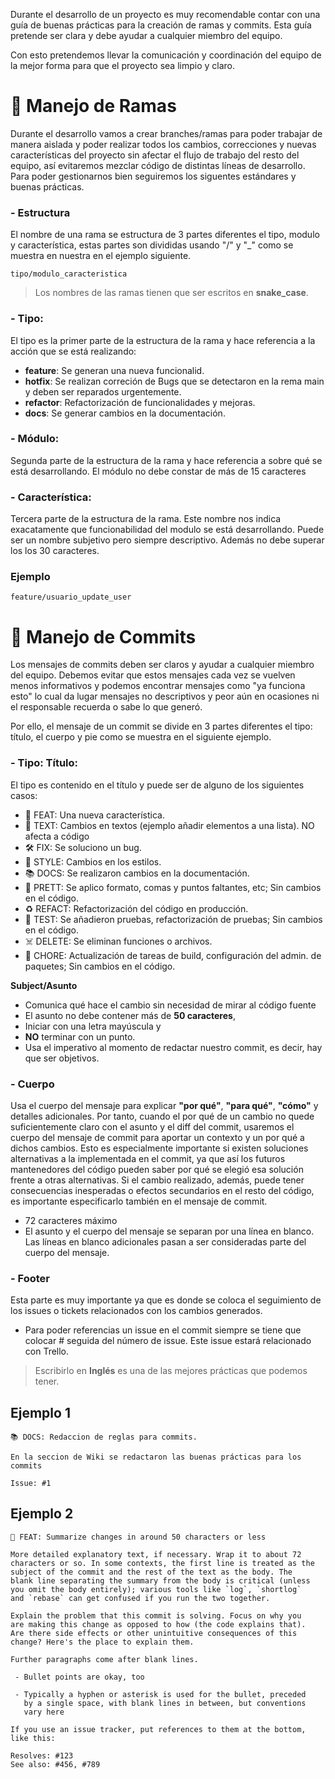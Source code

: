 Durante el desarrollo de un proyecto es muy recomendable contar con una guía de buenas prácticas para la creación de ramas y commits. Esta guía pretende ser clara y debe ayudar a cualquier miembro del equipo.

Con esto pretendemos llevar la comunicación y coordinación del equipo de la mejor forma para que el proyecto sea limpio y claro.

# 🌿 Manejo de Ramas

Durante el desarrollo vamos a crear branches/ramas para poder trabajar de manera aislada y poder realizar todos los cambios, correcciones y nuevas características del proyecto sin afectar el flujo de trabajo del resto del equipo, así evitaremos mezclar código de distintas líneas de desarrollo. Para poder gestionarnos bien seguiremos los siguentes estándares y buenas prácticas.

### - Estructura

El nombre de una rama se estructura de 3 partes diferentes el tipo, modulo y característica, estas partes son divididas usando "/" y "\_" como se muestra en nuestra en el ejemplo siguiente.

```GIT
tipo/modulo_caracteristica

```

> Los nombres de las ramas tienen que ser escritos en **snake_case**.

### - Tipo:

El tipo es la primer parte de la estructura de la rama y hace referencia a la acción que se está realizando:

- **feature**: Se generan una nueva funcionalid.
- **hotfix**: Se realizan correción de Bugs que se detectaron en la rema main y deben ser reparados urgentemente.
- **refactor**: Refactorización de funcionalidades y mejoras.
- **docs**: Se generar cambios en la documentación.

### - Módulo:

Segunda parte de la estructura de la rama y hace referencia a sobre qué se está desarrollando. El módulo no debe constar de más de 15 caracteres

### - Característica:

Tercera parte de la estructura de la rama. Este nombre nos indica exacatamente que funcionabilidad del modulo se está desarrollando. Puede ser un nombre subjetivo pero siempre descriptivo. Además no debe superar los los 30 caracteres.

### Ejemplo

```
feature/usuario_update_user
```

# 📌 Manejo de Commits

Los mensajes de commits deben ser claros y ayudar a cualquier miembro del equipo. Debemos evitar que estos mensajes cada vez se vuelven menos informativos y podemos encontrar mensajes como "ya funciona esto" lo cual da lugar mensajes no descriptivos y peor aún en ocasiones ni el responsable recuerda o sabe lo que generó.

Por ello, el mensaje de un commit se divide en 3 partes diferentes el tipo: título, el cuerpo y pie como se muestra en el siguiente ejemplo.

### - Tipo: Título:

El tipo es contenido en el título y puede ser de alguno de los siguientes casos:

- 💫 FEAT: Una nueva característica.
- 📝 TEXT: Cambios en textos (ejemplo añadir elementos a una lista). NO afecta a código
- 🛠️ FIX: Se soluciono un bug.
- 💅 STYLE: Cambios en los estilos.
- 📚 DOCS: Se realizaron cambios en la documentación.
- 🌈 PRETT: Se aplico formato, comas y puntos faltantes, etc; Sin cambios en el código.
- ♻ REFACT: Refactorización del código en producción.
- 🔎 TEST: Se añadieron pruebas, refactorización de pruebas; Sin cambios en el código.
- ☠️ DELETE: Se eliminan funciones o archivos.
- 💚 CHORE: Actualización de tareas de build, configuración del admin. de paquetes; Sin cambios en el código.

**Subject/Asunto**

- Comunica qué hace el cambio sin necesidad de mirar al código fuente
- El asunto no debe contener más de **50 caracteres**,
- Iniciar con una letra mayúscula y
- **NO** terminar con un punto.
- Usa el imperativo al momento de redactar nuestro commit, es decir, hay que ser objetivos.

### - Cuerpo

Usa el cuerpo del mensaje para explicar **"por qué"**, **"para qué"**, **"cómo"** y detalles adicionales.
Por tanto, cuando el por qué de un cambio no quede suficientemente claro con el asunto y el diff del commit, usaremos el cuerpo del mensaje de commit para aportar un contexto y un por qué a dichos cambios. Esto es especialmente importante si existen soluciones alternativas a la implementada en el commit, ya que así los futuros mantenedores del código pueden saber por qué se elegió esa solución frente a otras alternativas.
Si el cambio realizado, además, puede tener consecuencias inesperadas o efectos secundarios en el resto del código, es importante especificarlo también en el mensaje de commit.

- 72 caracteres máximo
- El asunto y el cuerpo del mensaje se separan por una línea en blanco. Las líneas en blanco adicionales pasan a ser consideradas parte del cuerpo del mensaje.

### - Footer

Esta parte es muy importante ya que es donde se coloca el seguimiento de los issues o tickets relacionados con los cambios generados.

- Para poder referencias un issue en el commit siempre se tiene que colocar # seguida del número de issue. Este issue estará relacionado con Trello.

> Escribirlo en **Inglés** es una de las mejores prácticas que podemos tener.

## Ejemplo 1

```GIT
📚 DOCS: Redaccion de reglas para commits.

En la seccion de Wiki se redactaron las buenas prácticas para los commits

Issue: #1

```

## Ejemplo 2

```GIT
💫 FEAT: Summarize changes in around 50 characters or less

More detailed explanatory text, if necessary. Wrap it to about 72
characters or so. In some contexts, the first line is treated as the
subject of the commit and the rest of the text as the body. The
blank line separating the summary from the body is critical (unless
you omit the body entirely); various tools like `log`, `shortlog`
and `rebase` can get confused if you run the two together.

Explain the problem that this commit is solving. Focus on why you
are making this change as opposed to how (the code explains that).
Are there side effects or other unintuitive consequences of this
change? Here's the place to explain them.

Further paragraphs come after blank lines.

 - Bullet points are okay, too

 - Typically a hyphen or asterisk is used for the bullet, preceded
   by a single space, with blank lines in between, but conventions
   vary here

If you use an issue tracker, put references to them at the bottom,
like this:

Resolves: #123
See also: #456, #789

```

